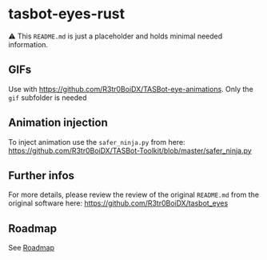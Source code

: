 # tasbot-eyes-rust

:warning: This `README.md` is just a placeholder and holds minimal needed information.

## GIFs

Use with <https://github.com/R3tr0BoiDX/TASBot-eye-animations>. Only the `gif` subfolder is needed

## Animation injection

To inject animation use the `safer_ninja.py` from here: <https://github.com/R3tr0BoiDX/TASBot-Toolkit/blob/master/safer_ninja.py>

## Further infos

For more details, please review the review of the original `README.md` from the original software here: <https://github.com/R3tr0BoiDX/tasbot_eyes>

## Roadmap

See [Roadmap](roadmap.md)
